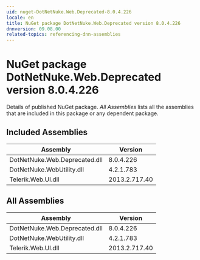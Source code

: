 ```yaml
---
uid: nuget-DotNetNuke.Web.Deprecated-8.0.4.226
locale: en
title: NuGet package DotNetNuke.Web.Deprecated version 8.0.4.226
dnnversion: 09.08.00
related-topics: referencing-dnn-assemblies
---
```


# NuGet package DotNetNuke.Web.Deprecated version 8.0.4.226
Details of published NuGet package.
*All Assemblies* lists all the assemblies that are included in this package or any dependent package.

## Included Assemblies

|Assembly|Version|
|---|---|
|DotNetNuke.Web.Deprecated.dll|8.0.4.226|
|DotNetNuke.WebUtility.dll|4.2.1.783|
|Telerik.Web.UI.dll|2013.2.717.40|

## All Assemblies

|Assembly|Version|
|---|---|
|DotNetNuke.Web.Deprecated.dll|8.0.4.226|
|DotNetNuke.WebUtility.dll|4.2.1.783|
|Telerik.Web.UI.dll|2013.2.717.40|

